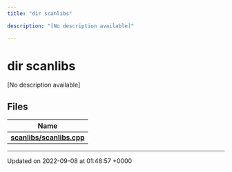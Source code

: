 ```yaml
---
title: "dir scanlibs"

description: "[No description available]"

---
```


# dir scanlibs

[No description available]

## Files

| Name           |
| -------------- |
| **[scanlibs/scanlibs.cpp](/documentation/code/files/scanlibs_8cpp/#file-scanlibs-scanlibs-cpp)**  |






-------------------------------

Updated on 2022-09-08 at 01:48:57 +0000
